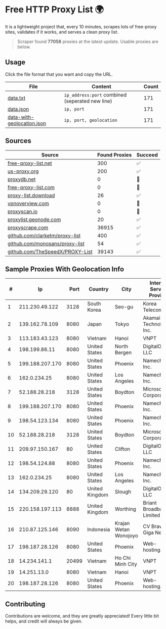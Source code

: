 
# Free HTTP Proxy List 🌍

It is a lightweight project that, every 10 minutes, scrapes lots of free-proxy sites, validates if it works, and serves a clean proxy list.


> Scraper found **77058** proxies at the latest update. Usable proxies are below.

## Usage

Click the file format that you want and copy the URL.


|File|Content|Count|
|----|-------|-----|
|[data.txt](https://raw.githubusercontent.com/themiralay/Proxy-List-World/master/data.txt)|`ip_address:port` combined (seperated new line)|171|
|[data.json](https://raw.githubusercontent.com/themiralay/Proxy-List-World/master/data.json)|`ip, port`|171|
|[data-with-geolocation.json](https://raw.githubusercontent.com/themiralay/Proxy-List-World/master/data-with-geolocation.json)|`ip, port, geolocation`|171|

## Sources

|Source|Found Proxies|Succeed|
|------|-------------|-------|
|[free-proxy-list.net](https://free-proxy-list.net)|300|✅|
|[us-proxy.org](https://www.us-proxy.org)|200|✅|
|[proxydb.net](http://proxydb.net)|0|🚫|
|[free-proxy-list.com](https://free-proxy-list.com/?page=&port=&type%5B%5D=http&type%5B%5D=https&up_time=0&search=Search)|0|🚫|
|[proxy-list.download](https://www.proxy-list.download/HTTP)|26|✅|
|[vpnoverview.com](https://vpnoverview.com/privacy/anonymous-browsing/free-proxy-servers)|0|🚫|
|[proxyscan.io](https://www.proxyscan.io)|0|🚫|
|[proxylist.geonode.com](https://proxylist.geonode.com/api/proxy-list?limit=300&page=1&sort_by=lastChecked&sort_type=desc&protocols=http,https)|20|✅|
|[proxyscrape.com](https://api.proxyscrape.com/v2/?request=displayproxies&protocol=http&timeout=10000&country=all&ssl=all&anonymity=all)|36915|✅|
|[github.com/clarketm/proxy-list](https://raw.githubusercontent.com/clarketm/proxy-list/master/proxy-list-raw.txt)|400|✅|
|[github.com/monosans/proxy-list](https://raw.githubusercontent.com/monosans/proxy-list/main/proxies/http.txt)|54|✅|
|[github.com/TheSpeedX/PROXY-List](https://raw.githubusercontent.com/TheSpeedX/PROXY-List/master/http.txt)|39143|✅|


## Sample Proxies With Geolocation Info

|#|Ip|Port|Country|City|Internet Service Provider|
|-|--|----|-------|----|-------------------------|
|1|211.230.49.122|3128|South Korea|Seo-gu|Korea Telecom|
|2|139.162.78.109|8080|Japan|Tokyo|Akamai Technologies, Inc.|
|3|113.183.43.123|8080|Vietnam|Hanoi|VNPT|
|4|198.199.86.11|8080|United States|North Bergen|DigitalOcean, LLC|
|5|199.188.207.170|8080|United States|Phoenix|Namecheap, Inc.|
|6|162.0.234.25|8080|United States|Los Angeles|Namecheap, Inc.|
|7|52.188.28.218|3128|United States|Boydton|Microsoft Corporation|
|8|199.188.207.170|8080|United States|Phoenix|Namecheap, Inc.|
|9|198.54.123.134|8080|United States|Phoenix|Namecheap, Inc.|
|10|52.188.28.218|3128|United States|Boydton|Microsoft Corporation|
|11|209.97.150.167|80|United States|Clifton|DigitalOcean, LLC|
|12|198.54.124.88|8080|United States|Phoenix|Namecheap, Inc.|
|13|162.0.234.25|8080|United States|Los Angeles|Namecheap, Inc.|
|14|134.209.29.120|80|United Kingdom|Slough|DigitalOcean, LLC|
|15|220.158.197.113|8888|United Kingdom|Worthing|Briant Broadband Limited|
|16|210.87.125.146|8090|Indonesia|Krajan Wetan Wonojoyo|CV Brawijaya Giga Network|
|17|198.187.28.126|8080|United States|Phoenix|Web-hosting.com|
|18|14.234.141.1|20499|Vietnam|Ho Chi Minh City|VNPT|
|19|14.251.13.0|8080|Vietnam|Hanoi|VNPT|
|20|198.187.28.126|8080|United States|Phoenix|Web-hosting.com|



## Contributing

Contributions are welcome, and they are greatly appreciated! Every
little bit helps, and credit will always be given.

